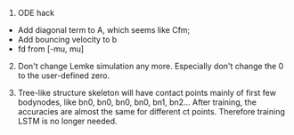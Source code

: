 1. ODE hack
* Add diagonal term to A, which seems like Cfm;
* Add bouncing velocity to b
* fd from [-mu, mu]

2. Don't change Lemke simulation any more. Especially don't change the 0 to the
   user-defined zero. 

3. Tree-like structure skeleton will have contact points mainly of first few
   bodynodes, like bn0, bn0, bn0, bn0, bn1, bn2... After training, the
   accuracies are almost the same for different ct points. Therefore training
   LSTM is no longer needed.
